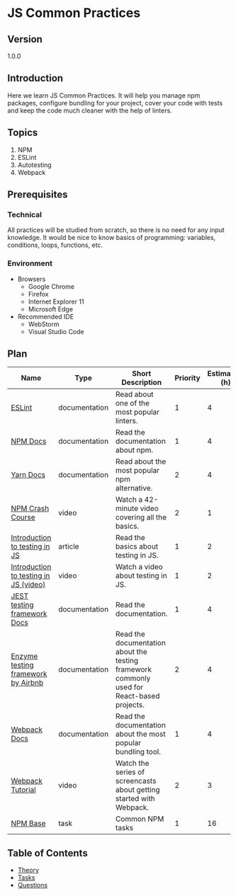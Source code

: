 #  JS Common Practices

## Version 

1.0.0

## Introduction

Here we learn JS Common Practices. It will help you manage npm packages,
configure bundling for your project, cover your code with tests and keep
the code much cleaner with the help of linters.

## Topics

1. NPM
2. ESLint
3. Autotesting
4. Webpack

## Prerequisites

### Technical

All practices will be studied from scratch, so there is no need for any
input knowledge. It would be nice to know basics of programming: variables, conditions, loops, functions, etc.

### Environment

* Browsers
  * Google Chrome
  * Firefox
  * Internet Explorer 11
  * Microsoft Edge
* Recommended IDE
  * WebStorm
  * Visual Studio Code


## Plan

| Name                                                                                                     | Type          | Short Description                                                                          | Priority | Estimation (h) |
|----------------------------------------------------------------------------------------------------------|---------------|--------------------------------------------------------------------------------------------|----------|----------------|
| [ESLint](https://eslint.org/)                                                                            | documentation | Read about one of the most popular linters.                                                | 1        | 4              |
| [NPM Docs](https://docs.npmjs.com/)                                                                      | documentation | Read the documentation about npm.                                                          | 1        | 4              |
| [Yarn Docs](https://yarnpkg.com/en/docs)                                                                 | documentation | Read about the most popular npm alternative.                                               | 2        | 4              |
| [NPM Crash Course](https://www.youtube.com/watch?v=jHDhaSSKmB0)                                          | video         | Watch a 42-minute video covering all the basics.                                           | 2        | 1              |
| [Introduction to testing in JS](https://academind.com/learn/javascript/javascript-testing-introduction/) | article       | Read the basics about testing in JS.                                                       | 1        | 2              |
| [Introduction to testing in JS (video)](https://www.youtube.com/watch?v=r9HdJ8P6GQI)                     | video         | Watch a video about testing in JS.                                                         | 1        | 2              |
| [JEST testing framework Docs](https://jestjs.io/docs/en/getting-started)                                 | documentation | Read the documentation.                                                                    | 1        | 4              |
| [Enzyme testing framework by Airbnb](https://airbnb.io/enzyme/)                                          | documentation | Read the documentation about the testing framework commonly used for React-based projects. | 2        | 4              |
| [Webpack Docs](https://webpack.js.org/concepts)                                                          | documentation | Read the documentation about the most popular bundling tool.                               | 1        | 4              |
| [Webpack Tutorial](https://www.youtube.com/watch?v=GU-2T7k9NfI&list=PL55RiY5tL51rcCnrOrZixuOsZhAHHy6os)  | video         | Watch the series of screencasts about getting started with Webpack.                        | 2        | 3              |
| [NPM Base](./tasks/npm-base/readme.md)                                                                   | task          | Common NPM tasks                                                                           | 1        | 16             |

## Table of Contents

* [Theory](./theory/readme.md)
* [Tasks](./tasks/readme.md)
* [Questions](./questions/readme.md)
